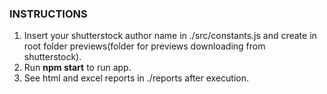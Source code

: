 ### INSTRUCTIONS

1. Insert your shutterstock author name in ./src/constants.js and create in root folder previews(folder for previews downloading from shutterstock).
2. Run **npm start** to run app.
3. See html and excel reports in ./reports after execution.